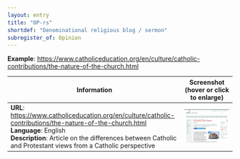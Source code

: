 ```yaml
---
layout: entry
title: "OP-rs"
shortdef: "Denominational religious blog / sermon"
subregister_of: Opinion
---
```


**Example**: <https://www.catholiceducation.org/en/culture/catholic-contributions/the-nature-of-the-church.html>

<!-- details -->

<!-- START GENERATED SCREENSHOT GALLERY -->
<!--     NOTE: this screenshot gallery is automatically generated.       -->
<!--     Please avoid modifying it manually: any changes will be         -->
<!--     overwritten the next time the generation script is run.         -->
<table class="website-examples">
  <thead>
    <tr>
      <th class="website-examples-col-1">Information</th>
      <th class="website-examples-col-2">Screenshot (hover or click to enlarge)</th>
    </tr>
  </thead>
  <tbody>
    <tr>
      <td>
        <div class="img-url"><b>URL</b>: <a href="https://www.catholiceducation.org/en/culture/catholic-contributions/the-nature-of-the-church.html">https://www.catholiceducation.org/en/culture/catholic-contributions/the-nature-of-the-church.html</a></div>
        <div class="img-info"><b>Language</b>: English</div>
        <div class="img-info"><b>Description</b>: Article on the differences between Catholic and Protestant views from a Catholic perspective</div>
      </td>
      <td><a href="../static/screenshots/OP-rs/www.catholiceducation.org_en_culture_catholic-contributions_the-nature-of-the-church.html--2048x1536.png"><img class="thumbnail" src="../static/screenshots/OP-rs/www.catholiceducation.org_en_culture_catholic-contributions_the-nature-of-the-church.html--2048x1536.png" alt="screenshot of www.catholiceducation.org_en_culture_catholic-contributions_the-nature-of-the-church.html--2048x1536"></a></td>
    </tr>
  </tbody>
</table>
<!-- END GENERATED SCREENSHOT GALLERY -->
